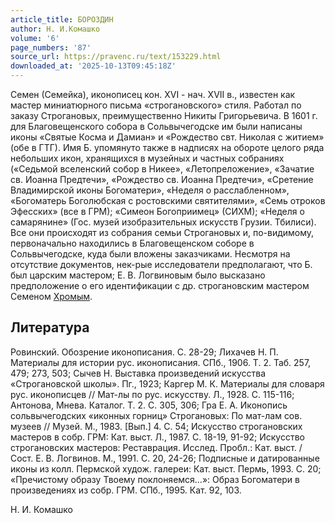 ```yaml
---
article_title: БОРОЗДИН
author: Н. И.Комашко
volume: '6'
page_numbers: '87'
source_url: https://pravenc.ru/text/153229.html
downloaded_at: '2025-10-13T09:45:18Z'
---
```


Семен (Семейка), иконописец кон. XVI - нач. XVII в., известен как мастер миниатюрного письма «строгановского» стиля. Работал по заказу Строгановых, преимущественно Никиты Григорьевича. В 1601 г. для Благовещенского собора в Сольвычегодске им были написаны иконы «Святые Косма и Дамиан» и «Рождество свт. Николая с житием» (обе в ГТГ). Имя Б. упомянуто также в надписях на обороте целого ряда небольших икон, хранящихся в музейных и частных собраниях («Седьмой вселенский собор в Никее», «Летопреложение», «Зачатие св. Иоанна Предтечи», «Рождество св. Иоанна Предтечи», «Сретение Владимирской иконы Богоматери», «Неделя о расслабленном», «Богоматерь Боголюбская с ростовскими святителями», «Семь отроков Эфесских» (все в ГРМ); «Симеон Богоприимец» (СИХМ); «Неделя о самарянине» (Гос. музей изобразительных искусств Грузии. Тбилиси). Все они происходят из собрания семьи Строгановых и, по-видимому, первоначально находились в Благовещенском соборе в Сольвычегодске, куда были вложены заказчиками. Несмотря на отсутствие документов, нек-рые исследователи предполагают, что Б. был царским мастером; Е. В. Логвиновым было высказано предположение о его идентификации с др. строгановским мастером Семеном [Хромым](https://pravenc.ru/text/Хромым.html).

## Литература

Ровинский. Обозрение иконописания. С. 28-29; Лихачев Н. П. Материалы для истории рус. иконописания. СПб., 1906. Т. 2. Таб. 257, 479; 273, 503; Сычев Н. Выставка произведений искусства «Строгановской школы». Пг., 1923; Каргер М. К. Материалы для словаря рус. иконописцев // Мат-лы по рус. искусству. Л., 1928. С. 115-116; Антонова, Мнева. Каталог. Т. 2. С. 305, 306; Гра Е. А. Иконопись сольвычегодских «иконных горниц» Строгановых: По мат-лам сов. музеев // Музей. М., 1983. [Вып.] 4. С. 54; Искусство строгановских мастеров в собр. ГРМ: Кат. выст. Л., 1987. С. 18-19, 91-92; Искусство строгановских мастеров: Реставрация. Исслед. Пробл.: Кат. выст. / Cост. Е. В. Логвинов. М., 1991. С. 20, 24-26; Подписные и датированные иконы из колл. Пермской худож. галереи: Кат. выст. Пермь, 1993. С. 20; «Пречистому образу Твоему поклоняемся…»: Образ Богоматери в произведениях из собр. ГРМ. СПб., 1995. Кат. 92, 103.

Н. И.  Комашко
